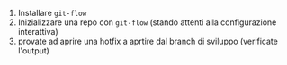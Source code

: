 1. Installare ```git-flow```
2. Inizializzare una repo con ```git-flow``` (stando attenti alla configurazione interattiva)
3. provate ad aprire una hotfix a aprtire dal branch di sviluppo (verificate l'output)
